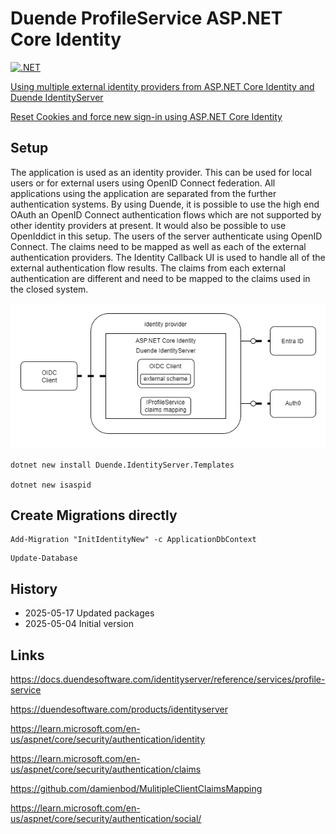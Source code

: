 # Duende ProfileService ASP.NET Core Identity

[![.NET](https://github.com/damienbod/DuendeProfileServiceAspNetCoreIdentity/actions/workflows/dotnet.yml/badge.svg)](https://github.com/damienbod/DuendeProfileServiceAspNetCoreIdentity/actions/workflows/dotnet.yml)

[Using multiple external identity providers from ASP.NET Core Identity and Duende IdentityServer](https://damienbod.com/2025/05/19/using-multiple-external-identity-providers-from-asp-net-core-identity-and-duende-identityserver/)

[Reset Cookies and force new sign-in using ASP.NET Core Identity](https://damienbod.com/2025/08/18/reset-cookies-and-force-new-sign-in-using-asp-net-core-identity/)

## Setup

The application is used as an identity provider. This can be used for local users or for external users using OpenID Connect federation. All applications using the application are separated from the further authentication systems. By using Duende, it is possible to use the high end OAuth an OpenID Connect authentication flows which are not supported by other identity providers at present. It would also be possible to use OpenIddict in this setup. The users of the server authenticate using OpenID Connect. The claims need to be mapped as well as each of the external authentication providers. The Identity Callback UI is used to handle all of the external authentication flow results. The claims from each external authentication are different and need to be mapped to the claims used in the closed system.

![ASP.NET Core Identity](https://github.com/damienbod/DuendeProfileServiceAspNetCoreIdentity/blob/main/images/overview.drawio.png)

```
dotnet new install Duende.IdentityServer.Templates

dotnet new isaspid  
```

## Create Migrations directly

```
Add-Migration "InitIdentityNew" -c ApplicationDbContext
```

```
Update-Database
```

## History

- 2025-05-17 Updated packages
- 2025-05-04 Initial version

## Links

https://docs.duendesoftware.com/identityserver/reference/services/profile-service

https://duendesoftware.com/products/identityserver

https://learn.microsoft.com/en-us/aspnet/core/security/authentication/identity

https://learn.microsoft.com/en-us/aspnet/core/security/authentication/claims

https://github.com/damienbod/MulitipleClientClaimsMapping

https://learn.microsoft.com/en-us/aspnet/core/security/authentication/social/
